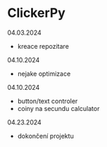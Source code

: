 # ClickerPy

04.03.2024
  - kreace repozitare

04.10.2024
  - nejake optimizace

04.10.2024
  - button/text controler
  - coiny na secundu calculator

04.23.2024
  - dokončení projektu
